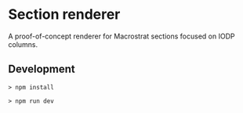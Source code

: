 # Section renderer

A proof-of-concept renderer for Macrostrat sections focused
on IODP columns.

## Development

```
> npm install
```

```
> npm run dev
```
